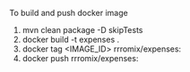 To build and push docker image

1. mvn clean package -D skipTests
2. docker build -t expenses .
3. docker tag <IMAGE_ID> rrromix/expenses:<TAG>
4. docker push rrromix/expenses:<TAG>